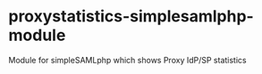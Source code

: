 # proxystatistics-simplesamlphp-module
Module for simpleSAMLphp which shows Proxy IdP/SP statistics
